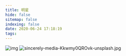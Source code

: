 ```yaml
---
title: 明星
hide: false
sitemap: false
indexing: false
date: 2020-06-24 17:18:19
tags:
---
```


![img](https://picsum.photos/600/400/?random)
![sincerely-media-Kkwmy0QROvk-unsplash.jpg](https://i.loli.net/2020/06/23/4UL6gu9EQeltb8H.jpg)


